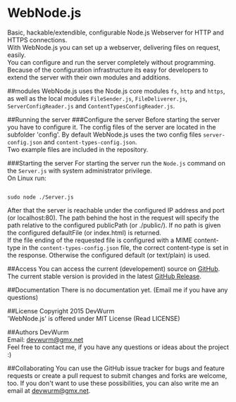# WebNode.js
Basic, hackable/extendible, configurable Node.js Webserver for HTTP and HTTPS connections.<br>
With WebNode.js you can set up a webserver, delivering files on request, easily.<br>
You can configure and run the server completely without programming.<br>
Because of the configuration infrastructure its easy for developers to extend the
server with their own
modules and additions.

##modules
WebNode.js uses the Node.js core modules <code>fs</code>, <code>http</code> and <code>https</code>, as well
as the local modules <code>FileSender.js</code>, <code>FileDeliverer.js</code>, <code>ServerConfigReader.js</code> and
<code>ContentTypesConfigReader.js</code>.

##Running the server
###Configure the server
Before starting the server you have to configure it. The config files of the server are
located in the subfolder 'config'. By default WebNode.js uses the two config files
<code>server-config.json</code> and <code>content-types-config.json</code>.<br>
Two example files are included in the repository.

###Starting the server
For starting the server run the <code>Node.js</code> command on the <code>Server.js</code>
with system administrator privilege.<br>
On Linux run:
<pre><code>
sudo node ./Server.js
</code></pre>
After that the server is reachable under the configured IP address and port (or localhost:80). The path behind the
host in the request will specify the path relative to the configured publicPath (or ./public/). If no path
is given the configured defaultFile (or index.html) is returned.<br>
If the file ending of the requested file is configured with a MIME content-type in the
<code>content-types-config.json</code> file, the correct content-type is set in the response. Otherwise the
configured default (or text/plain) is used.

##Access
You can access the current (developement) source on <a href="https://github.com/DevWurm/WebNode.js/">GitHub</a>. The
current stable version is provided in the latest <a href="https://github.com/DevWurm/WebNode.js/releases">GitHub Release</a>.

##Documentation
There is no documentation yet. (Email me if you have any questions)

##License
Copyright 2015 DevWurm<br>
'WebNode.js' is offered under MIT License (Read LICENSE)

##Authors
DevWurm<br>
Email: <a href='mailto:devwurm@gmx.net'>devwurm@gmx.net</a><br>
Feel free to contact me, if you have any questions or ideas about the project :)

##Collaborating
You can use the GitHub issue tracker for bugs and feature requests or create a pull request to submit
changes and forks are welcome, too.
If you don't want to use these possibilities, you can also write me an email at
<a href='mailto:devwurm@gmx.net'>devwurm@gmx.net</a>.

